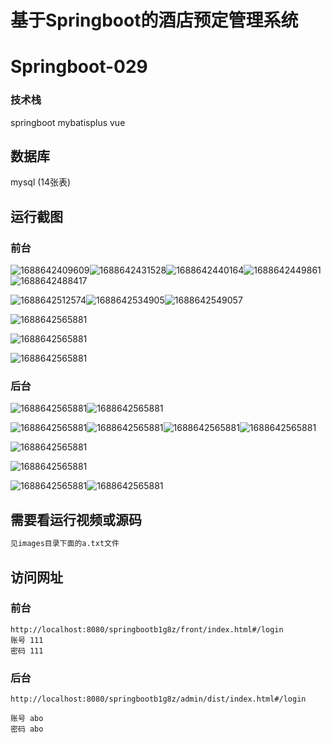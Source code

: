 # 基于Springboot的酒店预定管理系统 

# Springboot-029

### 技术栈

 springboot mybatisplus vue 

## 数据库

mysql (14张表)



## 运行截图

### 前台

![1688642409609](./images/1.png)![1688642431528](./images/2.png)![1688642440164](./images/3.png)![1688642449861](./images/4.png)![1688642488417](./images/5.png)

![1688642512574](./images/6.png)![1688642534905](./images/7.png)![1688642549057](./images/8.png)

![1688642565881](./images/9.png)

![1688642565881](./images/10.png)

![1688642565881](./images/11.png)

### 后台

![1688642565881](./images/12.png)![1688642565881](./images/13.png)

![1688642565881](./images/14.png)![1688642565881](./images/15.png)![1688642565881](./images/17.png)![1688642565881](./images/16.png)



![1688642565881](./images/18.png)

![1688642565881](./images/19.png)

![1688642565881](./images/20.png)![1688642565881](./images/21.png)

## 需要看运行视频或源码

```html
见images目录下面的a.txt文件

```



## 访问网址

### 前台

```
http://localhost:8080/springbootb1g8z/front/index.html#/login
账号 111
密码 111
```

### 后台

```
http://localhost:8080/springbootb1g8z/admin/dist/index.html#/login

账号 abo
密码 abo
```





